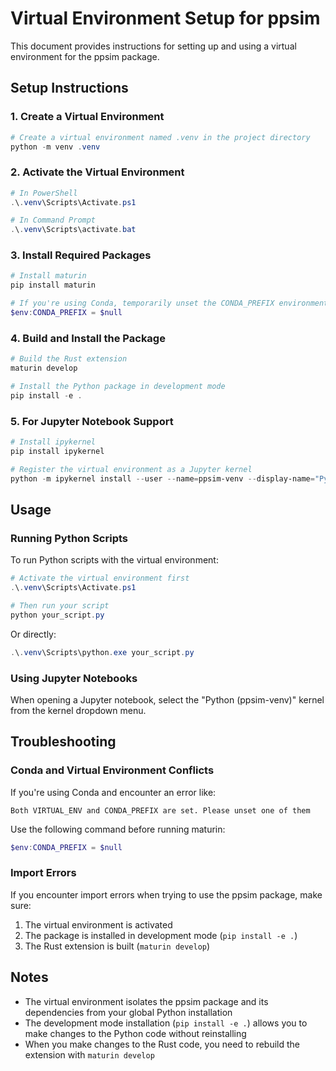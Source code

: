 # Virtual Environment Setup for ppsim

This document provides instructions for setting up and using a virtual environment for the ppsim package.

## Setup Instructions

### 1. Create a Virtual Environment

```powershell
# Create a virtual environment named .venv in the project directory
python -m venv .venv
```

### 2. Activate the Virtual Environment

```powershell
# In PowerShell
.\.venv\Scripts\Activate.ps1

# In Command Prompt
.\.venv\Scripts\activate.bat
```

### 3. Install Required Packages

```powershell
# Install maturin
pip install maturin

# If you're using Conda, temporarily unset the CONDA_PREFIX environment variable
$env:CONDA_PREFIX = $null
```

### 4. Build and Install the Package

```powershell
# Build the Rust extension
maturin develop

# Install the Python package in development mode
pip install -e .
```

### 5. For Jupyter Notebook Support

```powershell
# Install ipykernel
pip install ipykernel

# Register the virtual environment as a Jupyter kernel
python -m ipykernel install --user --name=ppsim-venv --display-name="Python (ppsim-venv)"
```

## Usage

### Running Python Scripts

To run Python scripts with the virtual environment:

```powershell
# Activate the virtual environment first
.\.venv\Scripts\Activate.ps1

# Then run your script
python your_script.py
```

Or directly:

```powershell
.\.venv\Scripts\python.exe your_script.py
```

### Using Jupyter Notebooks

When opening a Jupyter notebook, select the "Python (ppsim-venv)" kernel from the kernel dropdown menu.

## Troubleshooting

### Conda and Virtual Environment Conflicts

If you're using Conda and encounter an error like:

```
Both VIRTUAL_ENV and CONDA_PREFIX are set. Please unset one of them
```

Use the following command before running maturin:

```powershell
$env:CONDA_PREFIX = $null
```

### Import Errors

If you encounter import errors when trying to use the ppsim package, make sure:

1. The virtual environment is activated
2. The package is installed in development mode (`pip install -e .`)
3. The Rust extension is built (`maturin develop`)

## Notes

- The virtual environment isolates the ppsim package and its dependencies from your global Python installation
- The development mode installation (`pip install -e .`) allows you to make changes to the Python code without reinstalling
- When you make changes to the Rust code, you need to rebuild the extension with `maturin develop`
